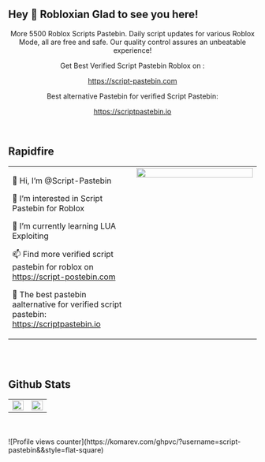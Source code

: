 ## Hey 👋 Robloxian Glad to see you here!  
  

<div align="center">More 5500 Roblox Scripts Pastebin. Daily script updates for various Roblox Mode, all are free and safe. Our quality control assures an unbeatable experience!


Get Best Verified Script Pastebin Roblox on :

https://script-pastebin.com

Best alternative  Pastebin for verified Script Pastebin:

https://scriptpastebin.io
</div>  

<br/>  


## Rapidfire  
<table><tr><td valign="top" width="50%">

👋 Hi, I’m @Script-Pastebin

👀 I’m interested in Script Pastebin for Roblox

🌱 I’m currently learning LUA Exploiting

📫 Find more verified script pastebin for roblox on https://script-postebin.com

👀 The best pastebin aalternative for verified script pastebin: https://scriptpastebin.io


</td><td valign="top" width="50%">

<div align="center">
<img src="https://script-pastebin.com/static/images/logo.png" align="center" style="width: 100%" />
</div>  


</td></tr></table>  

<br/>  

<br/>  


## Github Stats  
<table><tr><td valign="top" width="50%">

<img src="https://github-readme-stats.vercel.app/api?username=script-pastebin&show_icons=true&count_private=true&hide_border=true" align="left" style="width: 100%" />

</td><td valign="top" width="50%">

<img src="https://github-readme-stats.vercel.app/api/top-langs/?username=script-pastebin&hide_border=true&layout=compact" align="left" style="width: 100%" />

</td></tr></table>  

<br/>  
<br/>  
![Profile views counter](https://komarev.com/ghpvc/?username=script-pastebin&&style=flat-square)  
<br/>  
<br />
